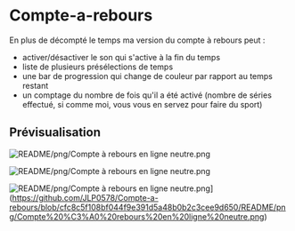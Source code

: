 # Compte-a-rebours

En plus de décompté le temps ma version du compte à rebours peut :

- activer/désactiver le son qui s'active à la fin du temps
- liste de plusieurs présélections de temps
- une bar de progression qui change de couleur par rapport au temps restant
- un comptage du nombre de fois qu'il a été activé (nombre de séries effectué, si comme moi, vous vous en servez pour faire du sport)

## Prévisualisation

![README/png/Compte à rebours en ligne neutre.png](https://github.com/JLP0578/Compte-a-rebours/blob/5be395ca06001c53943b7a4d841769d41395c163/README/png/Compte%20%C3%A0%20rebours%20en%20ligne%20neutre.png)

![README/png/Compte à rebours en ligne neutre.png](https://github.com/JLP0578/Compte-a-rebours/blob/5be395ca06001c53943b7a4d841769d41395c163/README/png/Compte%20%C3%A0%20rebours%20en%20ligne%20en%20marche%2041s.png)

![README/png/Compte à rebours en ligne neutre.png](https://github.com/JLP0578/Compte-a-rebours/blob/5be395ca06001c53943b7a4d841769d41395c163/README/png/Compte%20%C3%A0%20rebours%20en%20ligne%20en%20marche%209s.png)](https://github.com/JLP0578/Compte-a-rebours/blob/cfc8c5f108bf044f9e391d5a48b0b2c3cee9d650/README/png/Compte%20%C3%A0%20rebours%20en%20ligne%20neutre.png)
